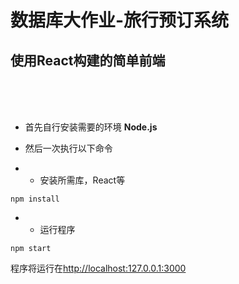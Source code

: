 # 数据库大作业-旅行预订系统
## 使用React构建的简单前端
<br><br><br>

- 首先自行安装需要的环境  **Node.js**

- 然后一次执行以下命令
- - 安装所需库，React等

```
npm install
```
- - 运行程序
```
npm start
```
程序将运行在[http://localhost:127.0.0.1:3000](http://localhost:127.0.0.1:3000)